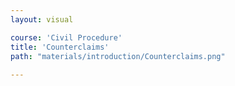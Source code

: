 ```yaml
---
layout: visual

course: 'Civil Procedure'
title: 'Counterclaims'
path: "materials/introduction/Counterclaims.png"
  
---
```

